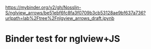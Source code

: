 https://mybinder.org/v2/gh/Nosslin-S/nglview_arrows/be51ebf6fc8fa3f0709b3cb53128ae9bf637a736?urlpath=lab%2Ftree%2Fnlgview_arrows_draft.ipynb

# Binder test for nglview+JS
